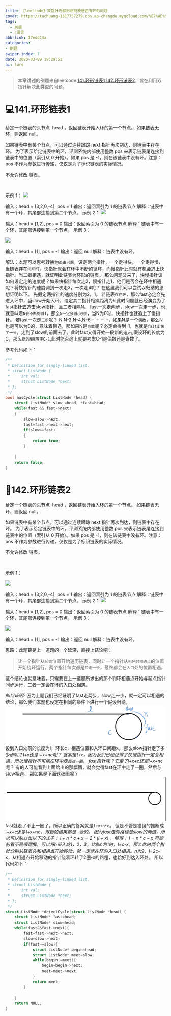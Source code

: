 ```yaml
---
title: 【leetcode】双指针巧解判断链表是否有环的问题
cover: https://tuchuang-1317757279.cos.ap-chengdu.myqcloud.com/%E7%AE%97%E6%B3%95.png
tags:
  - 刷题
  - c语言
abbrlink: 17edd14a
categories: 
- 刷题
swiper_index: 7
date: 2023-03-09 19:29:52
ai: ture
---
```

> 本章讲述的例题来自leetcode [141.环形链表1](https://leetcode.cn/problems/linked-list-cycle/description/),[142.环形链表2](https://leetcode.cn/problems/linked-list-cycle-ii/description/)，旨在利用双指针解决此类型的问题。


# 💻141.环形链表1
给定一个链表的头节点  head ，返回链表开始入环的第一个节点。 如果链表无环，则返回 null。

如果链表中有某个节点，可以通过连续跟踪 next 指针再次到达，则链表中存在环。 为了表示给定链表中的环，评测系统内部使用整数 pos 来表示链表尾连接到链表中的位置（索引从 0 开始）。如果 pos 是 -1，则在该链表中没有环。注意：pos 不作为参数进行传递，仅仅是为了标识链表的实际情况。

不允许修改 链表。

 

示例 1：
<img src='https://assets.leetcode.com/uploads/2018/12/07/circularlinkedlist.png'>


输入：head = [3,2,0,-4], pos = 1
输出：返回索引为 1 的链表节点
解释：链表中有一个环，其尾部连接到第二个节点。
示例 2：
<img src='https://assets.leetcode-cn.com/aliyun-lc-upload/uploads/2018/12/07/circularlinkedlist_test2.png'>


输入：head = [1,2], pos = 0
输出：返回索引为 0 的链表节点
解释：链表中有一个环，其尾部连接到第一个节点。
示例 3：

<img src='https://assets.leetcode-cn.com/aliyun-lc-upload/uploads/2018/12/07/circularlinkedlist_test3.png'>

输入：head = [1], pos = -1
输出：返回 null
解释：链表中没有环。


解法：本题可以思考转换为`追击问题`，设定两个指针，一个走得快，一个走得慢，当链表存在`闭环`时，快指针就会在环中不断的循环，而慢指针此时就有机会追上快指针。当二者相遇，就证明此链表为环形的链表。
那么问题又来了，快慢指针该如何设定走的速度呢？如果快指针每次走2，慢指针走1，他们是否会在环中相遇呢？将快指针的速度调到一次走3，一次走4呢？
在这里我们可以尝试以归纳的思想证明以下。
先假定两指针的速度分别为2，1。
若链表`存在环`，那么fast必定会先进入环中，当slow开始入环，设定其二指针相隔距离为`N`,此时问题就已经演变为了fast指针去追击slow指针，且二者相隔N。
fast一次走两步，slow一次走一步，也就意味着`N会不断的减1`，那么`N一定会减小到0`，当N为0时，快指针也就追上了慢指针。
若fast一次走`三步`呢？
N,N-2,N-4,N-6··············，如果N是一个`偶数`，那么N也是可以为0的，意味着相遇，那如果N是`奇数`呢？必定会得到-1，也就是`fast走快了一步`，走到了slow的前面去了。此时fast又得开始一段新的追击,假设环的长度为C，那么`新的N就等于C-1`,此时能否追上就要考虑C-1是偶数还是奇数了。

参考代码如下：
```c
/**
 * Definition for singly-linked list.
 * struct ListNode {
 *     int val;
 *     struct ListNode *next;
 * };
 */
bool hasCycle(struct ListNode *head) {
    struct ListNode* slow =head, *fast=head;
    while(fast && fast->next)
    {
        slow=slow->next;
        fast=fast->next->next;
        if(slow==fast)
        {
            return true;
        }
        
    }
    return false;
}
```

# 🎥142.环形链表2
给定一个链表的头节点  head ，返回链表开始入环的第一个节点。 如果链表无环，则返回 null。

如果链表中有某个节点，可以通过连续跟踪 next 指针再次到达，则链表中存在环。 为了表示给定链表中的环，评测系统内部使用整数 pos 来表示链表尾连接到链表中的位置（索引从 0 开始）。如果 pos 是 -1，则在该链表中没有环。注意：pos 不作为参数进行传递，仅仅是为了标识链表的实际情况。

不允许修改 链表。

 

示例 1：

<img src='https://assets.leetcode.com/uploads/2018/12/07/circularlinkedlist.png'>

输入：head = [3,2,0,-4], pos = 1
输出：返回索引为 1 的链表节点
解释：链表中有一个环，其尾部连接到第二个节点。
示例 2：
<img src='https://assets.leetcode-cn.com/aliyun-lc-upload/uploads/2018/12/07/circularlinkedlist_test2.png'>


输入：head = [1,2], pos = 0
输出：返回索引为 0 的链表节点
解释：链表中有一个环，其尾部连接到第一个节点。
示例 3：

<img src='https://assets.leetcode-cn.com/aliyun-lc-upload/uploads/2018/12/07/circularlinkedlist_test3.png'>

输入：head = [1], pos = -1
输出：返回 null
解释：链表中没有环。

思路：此题算是上一道题的一个延深，直接上结论吧：
> 让一个指针从`起始`位置开始遍历链表，同时让一个指针从`判环时相遇点`的位置开始绕环运行，两个指针每次都是`只走一步`，最终都会在`入口`处的位置相遇。

这个结论也就意味着，只需要在上一道题所求出的那个判环相遇点开始与起点指针同步运行，二者一定会在环的入口处相遇。

  *如何证明?*
因为上题我们已经证明了fast走两步，slow走一步，就一定可以相遇的结论，那么我们本题也设定在相同的条件下进行一个假设归纳。
<img src="../photo/datastructureandalgorithm/环形链表1.jpg">
设到入口处前的长度为l，环长c，相遇位置和入环口间距x。
那么slow指针走了多少步呢？l+x还是l+x+n*c呢？
答案是`l+x`，因为我们已经证得了快慢指针一定会相遇，所以慢指针不可能在环中走`超过一圈`。
fast指针呢？它走了l+x+c还是l+x+n*c呢？
有的人可能看到上面给出的那幅图，就会觉得fast在环中走了一圈，然后与slow相遇。
那如果是下面这张图呢？
<img src="../photo/datastructureandalgorithm/环形链表2.jpg">
fast就走了不止一圈了。所以正确的答案就是`l+x+n*c`。
但是不管是错误的推断成l+x+c还是l+x+n*c，得到的结果都是`一致`的。
因为fast走的路程是slow的两倍，所以可以联立出以下的式子：
$l+n*c+x=2*(l+x)$ ，解得： $l=n*c-x$
可能初看不是很理解，可以将n带入成1，2，3，比如n为1时，l=c-x，那么此时两个指针分别从链表头和相遇点开始移动，就一定能在环的入口处相遇。n为2，l=2*c-x，从相遇点开始移动的指针绕着环转了2圈-x的路程，也恰好到达入环处。
所以代码如下：
```c
/**
 * Definition for singly-linked list.
 * struct ListNode {
 *     int val;
 *     struct ListNode *next;
 * };
 */
struct ListNode *detectCycle(struct ListNode *head) {
    struct ListNode* fast=head;
    struct ListNode* slow=head;
    while(fast&&fast->next){
        fast=fast->next->next;
        slow=slow->next;
        if(fast==slow){
            struct ListNode* begin=head;
            struct ListNode* meet=slow;
            while(begin!=meet){
                begin=begin->next;
                meet=meet->next;
            }
            return meet;
        }

    }
    return NULL;
}
```

